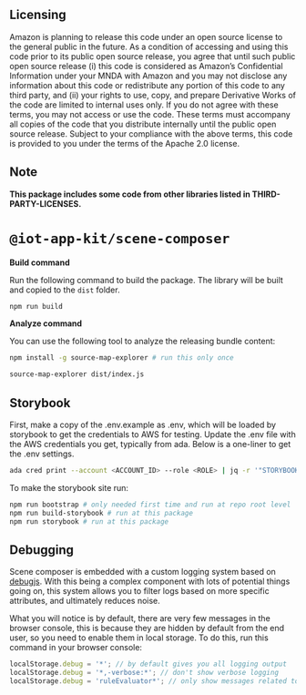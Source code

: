 ## Licensing
Amazon is planning to release this code under an open source license to the general public in the future.  As a condition of accessing and using this code prior to its public open source release, you agree that until such public open source release (i) this code is considered as Amazon’s Confidential Information under your MNDA with Amazon and you may not disclose any information about this code or redistribute any portion of this code to any third party, and (ii) your rights to use, copy, and prepare Derivative Works of the code are limited to internal uses only.  If you do not agree with these terms, you may not access or use the code.  These terms must accompany all copies of the code that you distribute internally until the public open source release.  Subject to your compliance with the above terms, this code is provided to you under the terms of the Apache 2.0 license.

## Note

**This package includes some code from other libraries listed in THIRD-PARTY-LICENSES.**

# `@iot-app-kit/scene-composer`

**Build command**

Run the following command to build the package.
The library will be built and copied to the `dist` folder.

```bash
npm run build
```

**Analyze command**

You can use the following tool to analyze the releasing bundle content:

```bash
npm install -g source-map-explorer # run this only once

source-map-explorer dist/index.js
```

## Storybook

First, make a copy of the .env.example as .env, which will be loaded by
storybook to get the credentials to AWS for testing. Update the .env file with
the AWS credentials you get, typically from ada. Below is a one-liner to get
the .env settings.

```bash
ada cred print --account <ACCOUNT_ID> --role <ROLE> | jq -r '"STORYBOOK_ACCESS_KEY_ID=" + .AccessKeyId, "STORYBOOK_SECRET_ACCESS_KEY=" + .SecretAccessKey, "STORYBOOK_SESSION_TOKEN=" + .SessionToken'
```

To make the storybook site run:

```bash
npm run bootstrap # only needed first time and run at repo root level
npm run build-storybook # run at this package
npm run storybook # run at this package
```

## Debugging
Scene composer is embedded with a custom logging system based on [debugjs](https://www.npmjs.com/package/debug). With this being a complex component with lots of potential things going on, this system allows you to filter logs based on more specific attributes, and ultimately reduces noise.

What you will notice is by default, there are very few messages in the browser console, this is because they are hidden by default from the end user, so you need to enable them in local storage. To do this, run this command in your browser console:

```javascript
localStorage.debug = '*'; // by default gives you all logging output
localStorage.debug = '*,-verbose:*'; // don't show verbose logging
localStorage.debug = 'ruleEvaluator*'; // only show messages related to the ruleEvaluator component
```
